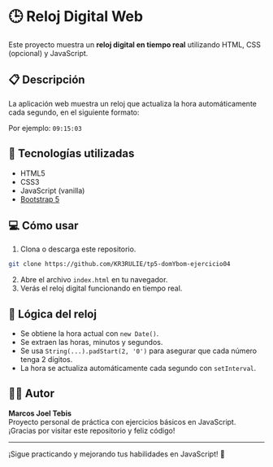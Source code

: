 # 🕒 Reloj Digital Web

Este proyecto muestra un **reloj digital en tiempo real** utilizando HTML, CSS (opcional) y JavaScript.

## 📋 Descripción

La aplicación web muestra un reloj que actualiza la hora automáticamente cada segundo, en el siguiente formato:

Por ejemplo: `09:15:03`

## 🚀 Tecnologías utilizadas

- HTML5
- CSS3
- JavaScript (vanilla)
- [Bootstrap 5](https://getbootstrap.com/)

## 💻 Cómo usar

1. Clona o descarga este repositorio.

```bash
git clone https://github.com/KR3RULIE/tp5-domYbom-ejercicio04
```

2. Abre el archivo `index.html` en tu navegador.
3. Verás el reloj digital funcionando en tiempo real.

## 🧠 Lógica del reloj

- Se obtiene la hora actual con `new Date()`.
- Se extraen las horas, minutos y segundos.
- Se usa `String(...).padStart(2, '0')` para asegurar que cada número tenga 2 dígitos.
- La hora se actualiza automáticamente cada segundo con `setInterval`.

## 👨‍💻 Autor

**Marcos Joel Tebis**  
Proyecto personal de práctica con ejercicios básicos en JavaScript.  
¡Gracias por visitar este repositorio y feliz código!

---

¡Sigue practicando y mejorando tus habilidades en JavaScript! 💪
